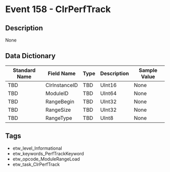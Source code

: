 # Event 158 - ClrPerfTrack

## Description
None

## Data Dictionary
|Standard Name|Field Name|Type|Description|Sample Value|
|---|---|---|---|---|
|TBD|ClrInstanceID|TBD|UInt16|None|None|
|TBD|ModuleID|TBD|UInt64|None|None|
|TBD|RangeBegin|TBD|UInt32|None|None|
|TBD|RangeSize|TBD|UInt32|None|None|
|TBD|RangeType|TBD|UInt8|None|None|

## Tags
* etw_level_Informational
* etw_keywords_PerfTrackKeyword
* etw_opcode_ModuleRangeLoad
* etw_task_ClrPerfTrack